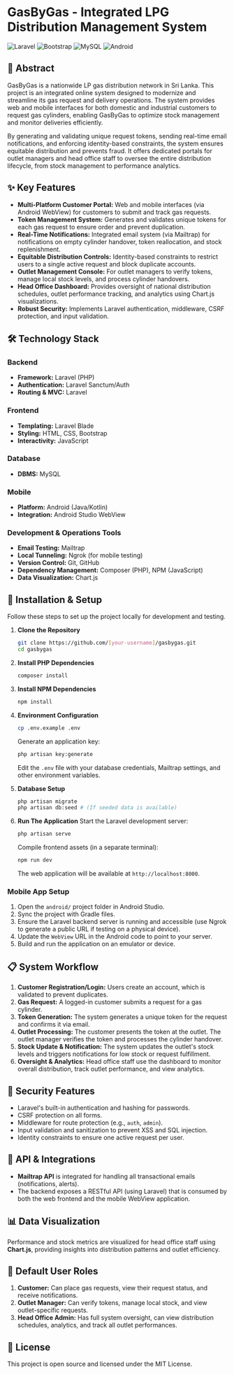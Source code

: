 # GasByGas - Integrated LPG Distribution Management System

![Laravel](https://img.shields.io/badge/Laravel-FF2D20?style=for-the-badge&logo=laravel&logoColor=white)
![Bootstrap](https://img.shields.io/badge/Bootstrap-563D7C?style=for-the-badge&logo=bootstrap&logoColor=white)
![MySQL](https://img.shields.io/badge/MySQL-00000F?style=for-the-badge&logo=mysql&logoColor=white)
![Android](https://img.shields.io/badge/Android-3DDC84?style=for-the-badge&logo=android&logoColor=white)

## 📖 Abstract

GasByGas is a nationwide LP gas distribution network in Sri Lanka. This project is an integrated online system designed to modernize and streamline its gas request and delivery operations. The system provides web and mobile interfaces for both domestic and industrial customers to request gas cylinders, enabling GasByGas to optimize stock management and monitor deliveries efficiently.

By generating and validating unique request tokens, sending real-time email notifications, and enforcing identity-based constraints, the system ensures equitable distribution and prevents fraud. It offers dedicated portals for outlet managers and head office staff to oversee the entire distribution lifecycle, from stock management to performance analytics.

## ✨ Key Features

*   **Multi-Platform Customer Portal:** Web and mobile interfaces (via Android WebView) for customers to submit and track gas requests.
*   **Token Management System:** Generates and validates unique tokens for each gas request to ensure order and prevent duplication.
*   **Real-Time Notifications:** Integrated email system (via Mailtrap) for notifications on empty cylinder handover, token reallocation, and stock replenishment.
*   **Equitable Distribution Controls:** Identity-based constraints to restrict users to a single active request and block duplicate accounts.
*   **Outlet Management Console:** For outlet managers to verify tokens, manage local stock levels, and process cylinder handovers.
*   **Head Office Dashboard:** Provides oversight of national distribution schedules, outlet performance tracking, and analytics using Chart.js visualizations.
*   **Robust Security:** Implements Laravel authentication, middleware, CSRF protection, and input validation.

## 🛠️ Technology Stack

### Backend
*   **Framework:** Laravel (PHP)
*   **Authentication:** Laravel Sanctum/Auth
*   **Routing & MVC:** Laravel

### Frontend
*   **Templating:** Laravel Blade
*   **Styling:** HTML, CSS, Bootstrap
*   **Interactivity:** JavaScript

### Database
*   **DBMS:** MySQL

### Mobile
*   **Platform:** Android (Java/Kotlin)
*   **Integration:** Android Studio WebView

### Development & Operations Tools
*   **Email Testing:** Mailtrap
*   **Local Tunneling:** Ngrok (for mobile testing)
*   **Version Control:** Git, GitHub
*   **Dependency Management:** Composer (PHP), NPM (JavaScript)
*   **Data Visualization:** Chart.js

## 🚀 Installation & Setup

Follow these steps to set up the project locally for development and testing.

1.  **Clone the Repository**
    ```bash
    git clone https://github.com/[your-username]/gasbygas.git
    cd gasbygas
    ```

2.  **Install PHP Dependencies**
    ```bash
    composer install
    ```

3.  **Install NPM Dependencies**
    ```bash
    npm install
    ```

4.  **Environment Configuration**
    ```bash
    cp .env.example .env
    ```
    Generate an application key:
    ```bash
    php artisan key:generate
    ```
    Edit the `.env` file with your database credentials, Mailtrap settings, and other environment variables.

5.  **Database Setup**
    ```bash
    php artisan migrate
    php artisan db:seed # (If seeded data is available)
    ```

6.  **Run The Application**
    Start the Laravel development server:
    ```bash
    php artisan serve
    ```
    Compile frontend assets (in a separate terminal):
    ```bash
    npm run dev
    ```
    The web application will be available at `http://localhost:8000`.

### Mobile App Setup
1.  Open the `android/` project folder in Android Studio.
2.  Sync the project with Gradle files.
3.  Ensure the Laravel backend server is running and accessible (use Ngrok to generate a public URL if testing on a physical device).
4.  Update the `WebView` URL in the Android code to point to your server.
5.  Build and run the application on an emulator or device.

## 📋 System Workflow

1.  **Customer Registration/Login:** Users create an account, which is validated to prevent duplicates.
2.  **Gas Request:** A logged-in customer submits a request for a gas cylinder.
3.  **Token Generation:** The system generates a unique token for the request and confirms it via email.
4.  **Outlet Processing:** The customer presents the token at the outlet. The outlet manager verifies the token and processes the cylinder handover.
5.  **Stock Update & Notification:** The system updates the outlet's stock levels and triggers notifications for low stock or request fulfillment.
6.  **Oversight & Analytics:** Head office staff use the dashboard to monitor overall distribution, track outlet performance, and view analytics.

## 🔐 Security Features

*   Laravel's built-in authentication and hashing for passwords.
*   CSRF protection on all forms.
*   Middleware for route protection (e.g., `auth`, `admin`).
*   Input validation and sanitization to prevent XSS and SQL injection.
*   Identity constraints to ensure one active request per user.

## 📧 API & Integrations

*   **Mailtrap API** is integrated for handling all transactional emails (notifications, alerts).
*   The backend exposes a RESTful API (using Laravel) that is consumed by both the web frontend and the mobile WebView application.

## 📊 Data Visualization

Performance and stock metrics are visualized for head office staff using **Chart.js**, providing insights into distribution patterns and outlet efficiency.

## 👥 Default User Roles

1.  **Customer:** Can place gas requests, view their request status, and receive notifications.
2.  **Outlet Manager:** Can verify tokens, manage local stock, and view outlet-specific requests.
3.  **Head Office Admin:** Has full system oversight, can view distribution schedules, analytics, and track all outlet performances.

## 📝 License

This project is open source and licensed under the MIT License.